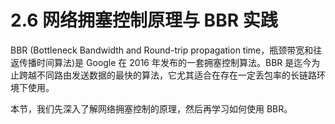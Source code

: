 # 2.6 网络拥塞控制原理与 BBR 实践

BBR (Bottleneck Bandwidth and Round-trip propagation time，瓶颈带宽和往返传播时间算法)是 Google 在 2016 年发布的一套拥塞控制算法。BBR 是迄今为止跨越不同路由发送数据的最快的算法，它尤其适合在存在一定丢包率的长链路环境下使用。

本节，我们先深入了解网络拥塞控制的原理，然后再学习如何使用 BBR。